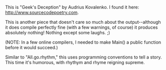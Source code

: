 This is "Geek's Deception" by Audrius Kovalenko. I found it here: http://www.sourcecodepoetry.com.

This is another piece that doesn't care so much about the output--although it does compile perfectly fine (with a few warnings, of course) it produces absolutely nothing! Nothing except some laughs. ;) 

(NOTE: In a few online compilers, I needed to make Main() a public function before it would succeed.)

Similar to "All.go.rhythm," this uses programming conventions to tell a story. This time it's humorous, with rhythym and rhyme reigning supreme.
